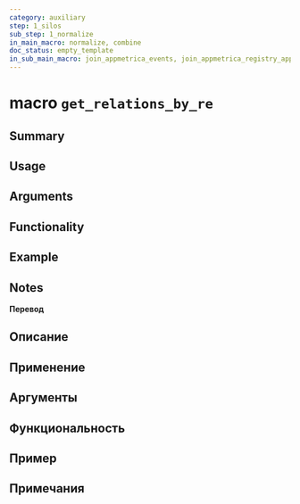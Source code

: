 ```yaml
---
category: auxiliary
step: 1_silos
sub_step: 1_normalize
in_main_macro: normalize, combine
doc_status: empty_template
in_sub_main_macro: join_appmetrica_events, join_appmetrica_registry_appprofilematching, join_appsflyer_events, join_mt_datestat
---
```

# macro `get_relations_by_re`

## Summary

## Usage

## Arguments

## Functionality

## Example
## Notes

**Перевод**

## Описание

## Применение

## Аргументы

## Функциональность

## Пример

## Примечания